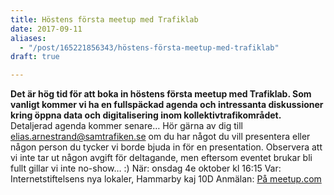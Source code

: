 ```yaml
---
title: Höstens första meetup med Trafiklab
date: 2017-09-11
aliases:
  - "/post/165221856343/höstens-första-meetup-med-trafiklab"
draft: true

---
```


**Det är hög tid för att boka in höstens första meetup med Trafiklab. Som vanligt kommer vi ha en fullspäckad agenda och intressanta diskussioner kring öppna data och digitalisering inom kollektivtrafikområdet.**
Detaljerad agenda kommer senare&hellip;
Hör gärna av dig till elias.arnestrand@samtrafiken.se om du har något du vill presentera eller någon person du tycker vi borde bjuda in för en presentation.
Observera att vi inte tar ut någon avgift för deltagande, men eftersom eventet brukar bli fullt gillar vi inte no-show&hellip; :)
När: onsdag 4e oktober kl 16:15
Var: Internetstiftelsens nya lokaler, Hammarby kaj 10D
Anmälan: [På meetup.com](https://www.meetup.com/preview/Trafiklab-Meetup/events/243169089)
 

